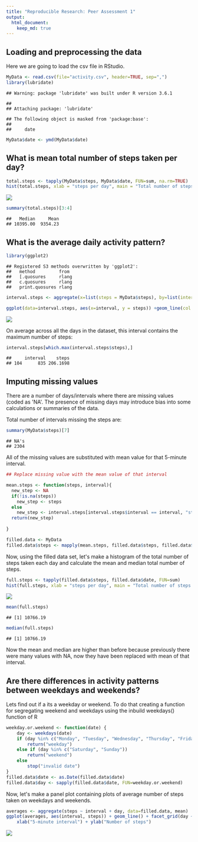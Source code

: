 ```yaml
---
title: "Reproducible Research: Peer Assessment 1"
output: 
  html_document:
    keep_md: true
---
```



## Loading and preprocessing the data

Here we are going to load the csv file in RStudio.


```r
MyData <- read.csv(file="activity.csv", header=TRUE, sep=",")
library(lubridate) 
```

```
## Warning: package 'lubridate' was built under R version 3.6.1
```

```
## 
## Attaching package: 'lubridate'
```

```
## The following object is masked from 'package:base':
## 
##     date
```

```r
MyData$date <- ymd(MyData$date)
```

## What is mean total number of steps taken per day?


```r
total.steps <- tapply(MyData$steps, MyData$date, FUN=sum, na.rm=TRUE)
hist(total.steps, xlab = "steps per day", main = "Total number of steps taken on each day", breaks = 30, col = "pink")
```

![](PA1_template_files/figure-html/unnamed-chunk-2-1.png)<!-- -->

```r
summary(total.steps)[3:4]
```

```
##   Median     Mean 
## 10395.00  9354.23
```
## What is the average daily activity pattern?


```r
library(ggplot2)
```

```
## Registered S3 methods overwritten by 'ggplot2':
##   method         from 
##   [.quosures     rlang
##   c.quosures     rlang
##   print.quosures rlang
```

```r
interval.steps <- aggregate(x=list(steps = MyData$steps), by=list(interval = MyData$interval), FUN=mean, na.rm=TRUE)

ggplot(data=interval.steps, aes(x=interval, y = steps)) +geom_line(col = "red") + xlab("5-minute Interval")+ylab("Avg No of steps taken")
```

![](PA1_template_files/figure-html/unnamed-chunk-3-1.png)<!-- -->

On average across all the days in the dataset, this interval contains the maximum number of steps:


```r
interval.steps[which.max(interval.steps$steps),]
```

```
##     interval    steps
## 104      835 206.1698
```


## Imputing missing values

There are a number of days/intervals where there are missing values (coded as 'NA'. The presence of missing days may introduce bias into some calculations or summaries of the data.

Total number of intervals missing the steps are:


```r
summary(MyData$steps)[7]
```

```
## NA's 
## 2304
```

All of the missing values are substituted with mean value for that 5-minute
interval.


```r
## Replace missing value with the mean value of that interval

mean.steps <- function(steps, interval){
  new_step <- NA
  if(!is.na(steps))
    new_step <- steps
  else
    new_step <- interval.steps[interval.steps$interval == interval, "steps"]
  return(new_step)
  
}

filled.data <- MyData
filled.data$steps <- mapply(mean.steps, filled.data$steps, filled.data$interval)
```
Now, using the filled data set, let's make a histogram of the total number of steps taken each day and calculate the mean and median total number of steps.


```r
full.steps <- tapply(filled.data$steps, filled.data$date, FUN=sum)
hist(full.steps, xlab = "steps per day", main = "Total number of steps taken on each day", breaks = 30, col = "pink")
```

![](PA1_template_files/figure-html/unnamed-chunk-7-1.png)<!-- -->

```r
mean(full.steps)
```

```
## [1] 10766.19
```

```r
median(full.steps)
```

```
## [1] 10766.19
```

Now the mean and median are higher than before because previously there were many values with NA, now they have been replaced with mean of that interval.

## Are there differences in activity patterns between weekdays and weekends?

Lets find out if a its a weekday or weekend. To do that creating a function for segregating weekend and weekdays using the inbuild weekdays() function of R


```r
weekday.or.weekend <- function(date) {
    day <- weekdays(date)
    if (day %in% c("Monday", "Tuesday", "Wednesday", "Thursday", "Friday"))
        return("weekday")
    else if (day %in% c("Saturday", "Sunday"))
        return("weekend")
    else
        stop("invalid date")
}
filled.data$date <- as.Date(filled.data$date)
filled.data$day <- sapply(filled.data$date, FUN=weekday.or.weekend)
```

Now, let's make a panel plot containing plots of average number of steps taken
on weekdays and weekends.

```r
averages <- aggregate(steps ~ interval + day, data=filled.data, mean)
ggplot(averages, aes(interval, steps)) + geom_line() + facet_grid(day ~ .) +
    xlab("5-minute interval") + ylab("Number of steps")
```

![](PA1_template_files/figure-html/unnamed-chunk-9-1.png)<!-- -->


